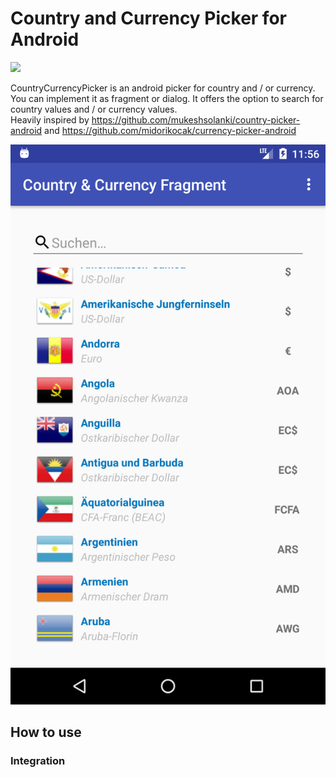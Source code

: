 

# Country and Currency Picker for Android

 [![](https://img.shields.io/badge/paypal-donate-yellow.svg)](https://www.paypal.com/de/cgi-bin/webscr?cmd=_flow&SESSION=vfCLofSSbAU08KR-bMwVH5WSVwk9UICGuNJ45B0OEdO01OZQ9n7YkHltGOe&dispatch=5885d80a13c0db1f8e263663d3faee8d795bb2096d7a7643a72ab88842aa1f54&rapidsState=Donation__DonationFlow___StateDonationBilling&rapidsStateSignature=048cfdb0bf67100c270029a5bd3a966a3006f889)

CountryCurrencyPicker is an android picker for country and / or currency. You can implement it as fragment or dialog. It offers the option to search for country values and / or currency values.<br />Heavily inspired by https://github.com/mukeshsolanki/country-picker-android and https://github.com/midorikocak/currency-picker-android

![](https://raw.githubusercontent.com/Scrounger/CountryCurrencyPicker/master/Screenshots/Country%26Currency.png)

## How to use

### Integration


